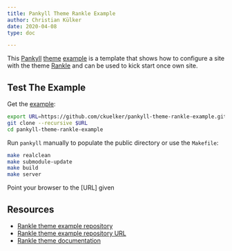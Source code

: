 ```yaml
---
title: Pankyll Theme Rankle Example
author: Christian Külker
date: 2020-04-08
type: doc

---
```


This [Pankyll] [theme] [example] is a template that shows how to configure a
site with the theme [Rankle] and can be used to kick start once own site.

## Test The Example

Get the [example]:

```bash
export URL=https://github.com/ckuelker/pankyll-theme-rankle-example.git
git clone --recursive $URL
cd pankyll-theme-rankle-example
```

Run `pankyll` manually to populate the public directory or use the `Makefile`:

```bash
make realclean
make submodule-update
make build
make server
```

Point your browser to the [URL] given

## Resources

* [Rankle theme example repository]
* [Rankle theme example repository URL]
* [Rankle theme documentation]

[example]: /en_US/Example-Sites/
[Pankyll]: https://www.pankyll.org/
[theme]: /en_US/Pankyll-Themes/
[Rankle]: /en_US/Pankyll-Themes/pankyll-theme-rankle.html
[Rankle theme example]: /en_US/Pankyll-Theme-Examples/pankyll-theme-rankle-example.html
[Rankle theme example repository]: https://github.com/ckuelker/pankyll-theme-rankle-example/
[Rankle theme example repository URL]: https://github.com/ckuelker/pankyll-theme-rankle-example.git
[Rankle theme documentation]: /en_US/Pankyll-Themes/pankyll-theme-rankle.html
